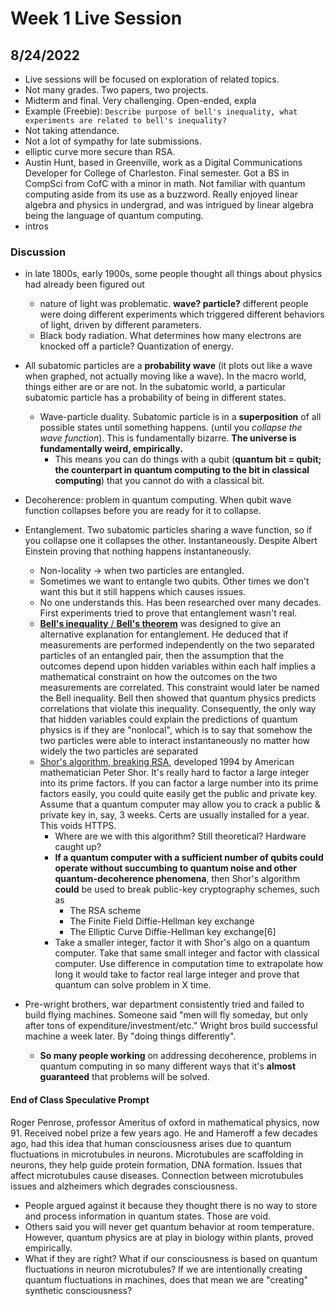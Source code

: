 # Week 1 Live Session

## 8/24/2022

- Live sessions will be focused on exploration of related topics.
- Not many grades. Two papers, two projects.
- Midterm and final. Very challenging. Open-ended, expla
- Example (Freebie): `Describe purpose of bell's inequality, what experiments are related to bell's inequality?`
- Not taking attendance.
- Not a lot of sympathy for late submissions.
- elliptic curve more secure than RSA.
- Austin Hunt, based in Greenville, work as a Digital Communications Developer for College of Charleston. Final semester. Got a BS in CompSci from CofC with a minor in math. Not familiar with quantum computing aside from its use as a buzzword. Really enjoyed linear algebra and physics in undergrad, and was intrigued by linear algebra being the language of quantum computing.
- intros

### Discussion

- in late 1800s, early 1900s, some people thought all things about physics had already been figured out
  - nature of light was problematic. **wave? particle?** different people were doing different experiments which triggered different behaviors of light, driven by different parameters.
  - Black body radiation. What determines how many electrons are knocked off a particle? Quantization of energy.
- All subatomic particles are a **probability wave** (it plots out like a wave when graphed, not actually moving like a wave). In the macro world, things either are or are not. In the subatomic world, a particular subatomic particle has a probability of being in different states.
  - Wave-particle duality. Subatomic particle is in a **superposition** of all possible states until something happens. (until you _collapse the wave function_). This is fundamentally bizarre. **The universe is fundamentally weird, empirically.**
    - This means you can do things with a qubit (**quantum bit = qubit; the counterpart in quantum computing to the bit in classical computing**) that you cannot do with a classical bit.
- Decoherence: problem in quantum computing. When qubit wave function collapses before you are ready for it to collapse.
- Entanglement. Two subatomic particles sharing a wave function, so if you collapse one it collapses the other. Instantaneously. Despite Albert Einstein proving that nothing happens instantaneously.
  - Non-locality -> when two particles are entangled.
  - Sometimes we want to entangle two qubits. Other times we don't want this but it still happens which causes issues.
  - No one understands this. Has been researched over many decades. First experiments tried to prove that entanglement wasn't real.
  - [**Bell's inequality** / **Bell's theorem**](https://en.wikipedia.org/wiki/Bell%27s_theorem) was designed to give an alternative explanation for entanglement. He deduced that if measurements are performed independently on the two separated particles of an entangled pair, then the assumption that the outcomes depend upon hidden variables within each half implies a mathematical constraint on how the outcomes on the two measurements are correlated. This constraint would later be named the Bell inequality. Bell then showed that quantum physics predicts correlations that violate this inequality. Consequently, the only way that hidden variables could explain the predictions of quantum physics is if they are "nonlocal", which is to say that somehow the two particles were able to interact instantaneously no matter how widely the two particles are separated
  - [Shor's algorithm, breaking RSA](https://en.wikipedia.org/wiki/Shor%27s_algorithm), developed 1994 by American mathematician Peter Shor. It's really hard to factor a large integer into its prime factors. If you can factor a large number into its prime factors easily, you could quite easily get the public and private key. Assume that a quantum computer may allow you to crack a public & private key in, say, 3 weeks. Certs are usually installed for a year. This voids HTTPS.
    - Where are we with this algorithm? Still theoretical? Hardware caught up?
    - **If a quantum computer with a sufficient number of qubits could operate without succumbing to quantum noise and other quantum-decoherence phenomena**, then Shor's algorithm **could** be used to break public-key cryptography schemes, such as
      - The RSA scheme
      - The Finite Field Diffie-Hellman key exchange
      - The Elliptic Curve Diffie-Hellman key exchange[6]
    - Take a smaller integer, factor it with Shor's algo on a quantum computer. Take that same small integer and factor with classical computer. Use difference in computation time to extrapolate how long it would take to factor real large integer and prove that quantum can solve problem in X time.
- Pre-wright brothers, war department consistently tried and failed to build flying machines. Someone said "men will fly someday, but only after tons of expenditure/investment/etc." Wright bros build successful machine a week later. By "doing things differently".

  - **So many people working** on addressing decoherence, problems in quantum computing in so many different ways that it's **almost guaranteed** that problems will be solved.

#### End of Class Speculative Prompt

Roger Penrose, professor Ameritus of oxford in mathematical physics, now 91. Received nobel prize a few years ago. He and Hameroff a few decades ago, had this idea that human consciousness arises due to quantum fluctuations in microtubules in neurons. Microtubules are scaffolding in neurons, they help guide protein formation, DNA formation. Issues that affect microtubules cause diseases. Connection between microtubules issues and alzheimers which degrades consciousness.

- People argued against it because they thought there is no way to store and process information in quantum states. Those are void.
- Others said you will never get quantum behavior at room temperature. However, quantum physics are at play in biology within plants, proved empirically.
- What if they are right? What if our consciousness is based on quantum fluctuations in neuron microtubules? If we are intentionally creating quantum fluctuations in machines, does that mean we are "creating" synthetic consciousness?
